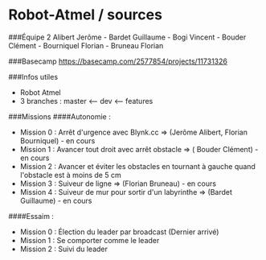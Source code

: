 # Robot-Atmel / sources

###Équipe 2
Alibert Jerôme - Bardet Guillaume - Bogi Vincent - Bouder Clément - Bourniquel Florian - Bruneau Florian

###Basecamp
https://basecamp.com/2577854/projects/11731326

###Infos utiles
- Robot Atmel
- 3 branches :  master <-- dev <-- features

###Missions
####Autonomie : 
- Mission 0 : Arrêt d'urgence avec Blynk.cc => (Jerôme Alibert, Florian Bourniquel) - en cours
- Mission 1 : Avancer tout droit avec arrêt obstacle => ( Bouder Clément) - en cours
- Mission 2 : Avancer et éviter les obstacles en tournant à gauche quand l'obstacle est à moins de 5 cm
- Mission 3 : Suiveur de ligne => (Florian Bruneau) - en cours
- Mission 4 : Suiveur de mur pour sortir d'un labyrinthe => (Bardet Guillaume) - en cours

####Essaim : 
- Mission 0 : Élection du leader par broadcast (Dernier arrivé)
- Mission 1 : Se comporter comme le leader
- Mission 2 : Suivi du leader
